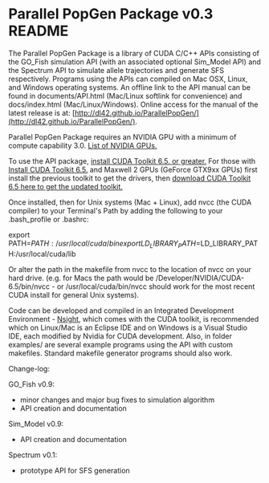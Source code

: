 # Parallel PopGen Package v0.3 README

The Parallel PopGen Package is a library of CUDA C/C++ APIs consisting of the GO_Fish simulation API (with an associated optional Sim_Model API) and the Spectrum API to simulate allele trajectories and generate SFS respectively. Programs using the APIs can compiled on Mac OSX, Linux, and Windows operating systems. An offline link to the API manual can be found in documents/API.html (Mac/Linux softlink for convenience) and docs/index.html (Mac/Linux/Windows). Online access for the manual of the latest release is at: [http://dl42.github.io/ParallelPopGen/](http://dl42.github.io/ParallelPopGen/).

Parallel PopGen Package requires an NVIDIA GPU with a minimum of compute capability 3.0. [List of NVIDIA GPUs.](https://developer.nvidia.com/cuda-gpus)  

To use the API package, [install CUDA Toolkit 6.5. or greater.](https://developer.nvidia.com/cuda-toolkit) For those with [Install CUDA Toolkit 6.5.](https://developer.nvidia.com/cuda-toolkit-65) and Maxwell 2 GPUs (GeForce GTX9xx GPUs) first install the previous toolkit to get the drivers, then [download CUDA Toolkit 6.5 here to get the updated toolkit.](https://developer.nvidia.com/cuda-downloads-geforce-gtx9xx)

Once installed, then for Unix systems (Mac + Linux), add nvcc (the CUDA compiler) to your Terminal's Path by adding the following to your .bash_profile or .bashrc:

export PATH=$PATH:/usr/local/cuda/bin  
export LD_LIBRARY_PATH=$LD_LIBRARY_PATH:/usr/local/cuda/lib

Or alter the path in the makefile from nvcc to the location of nvcc on your hard drive. (e.g. for Macs the path would be /Developer/NVIDIA/CUDA-6.5/bin/nvcc - or /usr/local/cuda/bin/nvcc should work for the most recent CUDA install for general Unix systems).

Code can be developed and compiled in an Integrated Development Environment - [Nsight](http://www.nvidia.com/object/nsight.html), which comes with the CUDA toolkit, is recommended which on Linux/Mac is an Eclipse IDE and on Windows is a Visual Studio IDE, each modified by Nvidia for CUDA development. Also, in folder examples/ are several example programs using the API with custom makefiles. Standard makefile generator programs should also work.

Change-log:

GO_Fish v0.9:

- minor changes and major bug fixes to simulation algorithm
- API creation and documentation


Sim_Model v0.9:

- API creation and documentation


Spectrum v0.1:

- prototype API for SFS generation